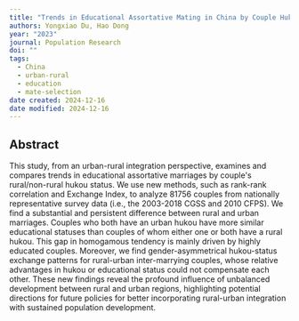 ```yaml
---
title: "Trends in Educational Assortative Mating in China by Couple Hukou Status 1960-2018: An Urban-Rural Integration Perspective"
authors: Yongxiao Du, Hao Dong
year: "2023"
journal: Population Research
doi: ""
tags:
  - China
  - urban-rural
  - education
  - mate-selection
date created: 2024-12-16
date modified: 2024-12-16
---
```


## Abstract

This study, from an urban-rural integration perspective, examines and compares trends in educational assortative marriages by couple's rural/non-rural hukou status. We use new methods, such as rank-rank correlation and Exchange Index, to analyze 81756 couples from nationally representative survey data (i.e., the 2003-2018 CGSS and 2010 CFPS). We find a substantial and persistent difference between rural and urban marriages. Couples who both have an urban hukou have more similar educational statuses than couples of whom either one or both have a rural hukou. This gap in homogamous tendency is mainly driven by highly educated couples. Moreover, we find gender-asymmetrical hukou-status exchange patterns for rural-urban inter-marrying couples, whose relative advantages in hukou or educational status could not compensate each other. These new findings reveal the profound influence of unbalanced development between rural and urban regions, highlighting potential directions for future policies for better incorporating rural-urban integration with sustained population development.
